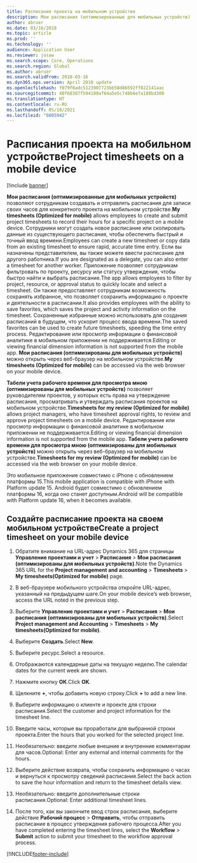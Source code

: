 ```yaml
---
title: Расписания проекта на мобильном устройстве
description: Мои расписания (оптимизированные для мобильных устройств) позволяют сотрудникам создавать и отправлять расписания для записи своих часов для конкретного проекта на мобильном устройстве.
author: abruer
ms.date: 03/16/2018
ms.topic: article
ms.prod: ''
ms.technology: ''
audience: Application User
ms.reviewer: josaw
ms.search.scope: Core, Operations
ms.search.region: Global
ms.author: abruer
ms.search.validFrom: 2018-03-16
ms.dyn365.ops.version: April 2018 update
ms.openlocfilehash: f079f0adc5123907723bb58d86592ff822141aac
ms.sourcegitcommit: 40f68387f594180af64a5e5c748b6efa188bd300
ms.translationtype: HT
ms.contentlocale: ru-RU
ms.lasthandoff: 05/10/2021
ms.locfileid: "6005942"
---
```

# <a name="project-timesheets-on-a-mobile-device"></a><span data-ttu-id="2dc88-103">Расписания проекта на мобильном устройстве</span><span class="sxs-lookup"><span data-stu-id="2dc88-103">Project timesheets on a mobile device</span></span>

[!include [banner](../includes/banner.md)]

<span data-ttu-id="2dc88-104">**Мои расписания (оптимизированные для мобильных устройств)** позволяют сотрудникам создавать и отправлять расписания для записи своих часов для конкретного проекта на мобильном устройстве.</span><span class="sxs-lookup"><span data-stu-id="2dc88-104">**My timesheets (Optimized for mobile)** allows employees to create and submit project timesheets to record their hours for a specific project on a mobile device.</span></span> <span data-ttu-id="2dc88-105">Сотрудники могут создать новое расписание или скопировать данные из существующего расписания, чтобы обеспечить быстрый и точный ввод времени.</span><span class="sxs-lookup"><span data-stu-id="2dc88-105">Employees can create a new timesheet or copy data from an existing timesheet to ensure rapid, accurate time entry.</span></span> <span data-ttu-id="2dc88-106">Если вы назначены представителем, вы также можете ввести расписание для другого работника.</span><span class="sxs-lookup"><span data-stu-id="2dc88-106">If you are designated as a delegate, you can also enter a timesheet for another worker.</span></span> <span data-ttu-id="2dc88-107">Приложение позволяет сотрудникам фильтровать по проекту, ресурсу или статусу утверждения, чтобы быстро найти и выбрать расписание.</span><span class="sxs-lookup"><span data-stu-id="2dc88-107">The app allows employees to filter by project, resource, or approval status to quickly locate and select a timesheet.</span></span> <span data-ttu-id="2dc88-108">Он также предоставляет сотрудникам возможность сохранять избранное, что позволяет сохранить информацию о проекте и деятельности в расписании.</span><span class="sxs-lookup"><span data-stu-id="2dc88-108">It also provides employees with the ability to save favorites, which saves the project and activity information on the timesheet.</span></span> <span data-ttu-id="2dc88-109">Сохраненные избранные можно использовать для создания расписаний в будущем, что ускорит процесс ввода времени.</span><span class="sxs-lookup"><span data-stu-id="2dc88-109">The saved favorites can be used to create future timesheets, speeding the time entry process.</span></span> <span data-ttu-id="2dc88-110">Редактирование или просмотр информации о финансовой аналитике в мобильном приложении не поддерживается.</span><span class="sxs-lookup"><span data-stu-id="2dc88-110">Editing or viewing financial dimension information is not supported from the mobile app.</span></span> <span data-ttu-id="2dc88-111">**Мои расписания (оптимизированы для мобильных устройств)** можно открыть через веб-браузер на мобильном устройстве.</span><span class="sxs-lookup"><span data-stu-id="2dc88-111">**My timesheets (Optimized for mobile)** can be accessed via the web browser on your mobile device.</span></span>

<span data-ttu-id="2dc88-112">**Табели учета рабочего времени для просмотра мною (оптимизированы для мобильных устройств)** позволяет руководителям проектов, у которых есть права на утверждение расписания, просматривать и утверждать расписания проектов на мобильном устройстве.</span><span class="sxs-lookup"><span data-stu-id="2dc88-112">**Timesheets for my review (Optimized for mobile)** allows project managers, who have timesheet approval rights, to review and approve project timesheets on a mobile device.</span></span> <span data-ttu-id="2dc88-113">Редактирование или просмотр информации о финансовой аналитике в мобильном приложении не поддерживается.</span><span class="sxs-lookup"><span data-stu-id="2dc88-113">Editing or viewing financial dimension information is not supported from the mobile app.</span></span> <span data-ttu-id="2dc88-114">**Табели учета рабочего времени для просмотра мною (оптимизированы для мобильных устройств)** можно открыть через веб-браузер на мобильном устройстве.</span><span class="sxs-lookup"><span data-stu-id="2dc88-114">**Timesheets for my review (Optimized for mobile)** can be accessed via the web browser on your mobile device.</span></span>

<span data-ttu-id="2dc88-115">Это мобильное приложение совместимо с iPhone с обновлением платформы 15.</span><span class="sxs-lookup"><span data-stu-id="2dc88-115">This mobile application is compatible with iPhone with Platform update 15.</span></span>
<span data-ttu-id="2dc88-116">Android будет совместимо с обновлением платформы 16, когда оно станет доступным.</span><span class="sxs-lookup"><span data-stu-id="2dc88-116">Android will be compatible with Platform update 16, when it becomes available.</span></span>

## <a name="create-a-project-timesheet-on-your-mobile-device"></a><span data-ttu-id="2dc88-117">Создайте расписание проекта на своем мобильном устройстве</span><span class="sxs-lookup"><span data-stu-id="2dc88-117">Create a project timesheet on your mobile device</span></span>

1.  <span data-ttu-id="2dc88-118">Обратите внимание на URL-адрес Dynamics 365 для страницы **Управление проектами и учет** \> **Расписания** \> **Мои расписания (оптимизированы для мобильных устройств)**.</span><span class="sxs-lookup"><span data-stu-id="2dc88-118">Note the Dynamics 365 URL for the **Project management and accounting** \> **Timesheets** \> **My timesheets(Optimized for mobile)** page.</span></span>

2.  <span data-ttu-id="2dc88-119">В веб-браузере мобильного устройства откройте URL-адрес, указанный на предыдущем шаге.</span><span class="sxs-lookup"><span data-stu-id="2dc88-119">On your mobile device’s web browser, access the URL noted in the previous step.</span></span>
 
3.  <span data-ttu-id="2dc88-120">Выберите **Управление проектами и учет** \> **Расписания** \> **Мои расписания (оптимизированы для мобильных устройств)**.</span><span class="sxs-lookup"><span data-stu-id="2dc88-120">Select **Project management and Accounting** \> **Timesheets** \> **My timesheets(Optimized for mobile)**.</span></span>

4.  <span data-ttu-id="2dc88-121">Выберите **Создать**.</span><span class="sxs-lookup"><span data-stu-id="2dc88-121">Select **New**.</span></span>

5.  <span data-ttu-id="2dc88-122">Выберите ресурс.</span><span class="sxs-lookup"><span data-stu-id="2dc88-122">Select a resource.</span></span>

6.  <span data-ttu-id="2dc88-123">Отображаются календарные даты на текущую неделю.</span><span class="sxs-lookup"><span data-stu-id="2dc88-123">The calendar dates for the current week are shown.</span></span>

7.  <span data-ttu-id="2dc88-124">Нажмите кнопку **ОК**.</span><span class="sxs-lookup"><span data-stu-id="2dc88-124">Click **OK**.</span></span>

8.  <span data-ttu-id="2dc88-125">Щелкните **+**, чтобы добавить новую строку.</span><span class="sxs-lookup"><span data-stu-id="2dc88-125">Click **+** to add a new line.</span></span>

9.  <span data-ttu-id="2dc88-126">Выберите информацию о клиенте и проекте для строки расписания.</span><span class="sxs-lookup"><span data-stu-id="2dc88-126">Select the customer and project information for the timesheet line.</span></span>

10. <span data-ttu-id="2dc88-127">Введите часы, которые вы проработали для выбранной строки проекта.</span><span class="sxs-lookup"><span data-stu-id="2dc88-127">Enter the hours that you worked for the selected project line.</span></span>

11. <span data-ttu-id="2dc88-128">Необязательно: введите любые внешние и внутренние комментарии для часов.</span><span class="sxs-lookup"><span data-stu-id="2dc88-128">Optional: Enter any external and internal comments for the hours.</span></span>

12. <span data-ttu-id="2dc88-129">Выберите действие возврата, чтобы сохранить информацию о часах и вернуться к просмотру сведений расписания.</span><span class="sxs-lookup"><span data-stu-id="2dc88-129">Select the back action to save the hour information and return to the timesheet details view.</span></span>

13. <span data-ttu-id="2dc88-130">Необязательно: введите дополнительные строки расписания.</span><span class="sxs-lookup"><span data-stu-id="2dc88-130">Optional: Enter additional timesheet lines.</span></span>

14. <span data-ttu-id="2dc88-131">После того, как вы закончите ввод строк расписания, выберите действие **Рабочий процесс** \> **Отправить**, чтобы отправить расписание в процесс утверждения рабочего процесса.</span><span class="sxs-lookup"><span data-stu-id="2dc88-131">After you have completed entering the timesheet lines, select the **Workflow** \> **Submit** action to submit your timesheet to the workflow approval process.</span></span>


[!INCLUDE[footer-include](../includes/footer-banner.md)]